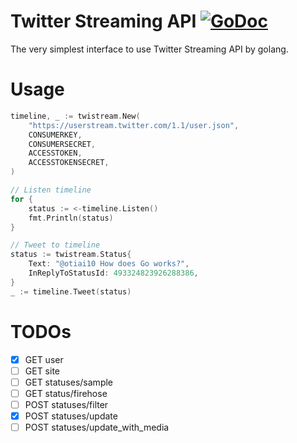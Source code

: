 # Twitter Streaming API [![GoDoc](https://godoc.org/github.com/otiai10/twistream?status.svg)](https://godoc.org/github.com/otiai10/twistream)

The very simplest interface to use Twitter Streaming API by golang.

# Usage

```go
timeline, _ := twistream.New(
    "https://userstream.twitter.com/1.1/user.json",
    CONSUMERKEY,
    CONSUMERSECRET,
    ACCESSTOKEN,
    ACCESSTOKENSECRET,
)

// Listen timeline
for {
    status := <-timeline.Listen()
    fmt.Println(status)
}

// Tweet to timeline
status := twistream.Status{
    Text: "@otiai10 How does Go works?",
    InReplyToStatusId: 493324823926288386,
}
_ := timeline.Tweet(status)
```

# TODOs

- [x] GET user
- [ ] GET site
- [ ] GET statuses/sample
- [ ] GET status/firehose
- [ ] POST statuses/filter
- [x] POST statuses/update
- [ ] POST statuses/update_with_media
